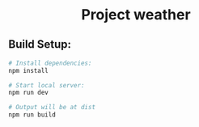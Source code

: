<h1 style="margin-top: 10px" align="center" >Project weather</h1>

## Build Setup:

```bash
# Install dependencies:
npm install

# Start local server:
npm run dev

# Output will be at dist
npm run build
